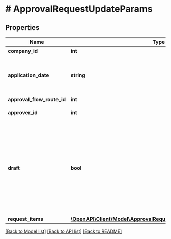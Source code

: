 # # ApprovalRequestUpdateParams

## Properties

Name | Type | Description | Notes
------------ | ------------- | ------------- | -------------
**company_id** | **int** | 事業所ID |
**application_date** | **string** | 申請日 (yyyy-mm-dd)&lt;br&gt; 指定しない場合は当日の日付が登録されます。 | [optional]
**approval_flow_route_id** | **int** | 申請経路ID |
**approver_id** | **int** | 承認者のユーザーID | [optional]
**draft** | **bool** | 各種申請のステータス&lt;br&gt; falseを指定した時は申請中（in_progress）で各種申請を更新します。&lt;br&gt; trueを指定した時は下書き（draft）で各種申請を更新します。 |
**request_items** | [**\OpenAPI\Client\Model\ApprovalRequestCreateParamsRequestItems[]**](ApprovalRequestCreateParamsRequestItems.md) |  |

[[Back to Model list]](../../README.md#models) [[Back to API list]](../../README.md#endpoints) [[Back to README]](../../README.md)
